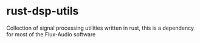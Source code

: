 # rust-dsp-utils
Collection of signal processing utilities written in rust, this is a dependency for most of the Flux-Audio software
